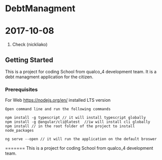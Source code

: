 # DebtManagment
# 2017-10-08

1. Check (nickliako)

## Getting Started

This is a project for coding School from qualco_4 development team. It is a debt managment application
for the citizen.


### Prerequisites

For Web
https://nodejs.org/en/ installed LTS version

```
Open command line and run the following commands

npm install -g typescript // it will install typescript globally
npm install -g @angular/cli@latest  //iw will install cli globally
npm install // in the root folder of the project to install node_packages

ng serve --open // it will run the application on the default broswer
```
=======
This is a project for coding School from qualco_4 development team.



